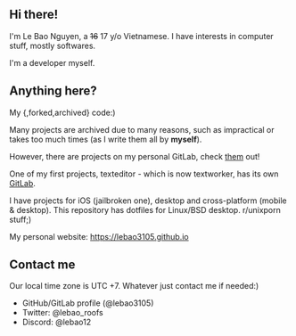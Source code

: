 ## Hi there!

I'm Le Bao Nguyen, a ~~16~~ 17 y/o Vietnamese. I have interests in computer stuff, mostly softwares.

I'm a developer myself.

## Anything here?

My {,forked,archived} code:)

Many projects are archived due to many reasons, such as impractical or takes too much times (as I write them all by **myself**).

However, there are projects on my personal GitLab, check [them](https://gitlab.com/lebao3105) out!

One of my first projects, texteditor - which is now textworker, has its own [GitLab](https://gitlab.com/textworker).

I have projects for iOS (jailbroken one), desktop and cross-platform (mobile & desktop). This repository has dotfiles for Linux/BSD desktop. r/unixporn stuff;)

My personal website: https://lebao3105.github.io

## Contact me

Our local time zone is UTC +7. Whatever just contact me if needed:)

* GitHub/GitLab profile (@lebao3105)
* Twitter: @lebao_roofs
* Discord: @lebao12
